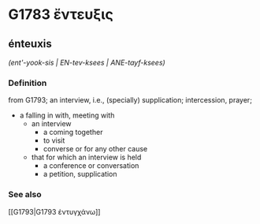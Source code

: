 # G1783 ἔντευξις

## énteuxis

_(ent'-yook-sis | EN-tev-ksees | ANE-tayf-ksees)_

### Definition

from G1793; an interview, i.e., (specially) supplication; intercession, prayer; 

- a falling in with, meeting with
  - an interview
    - a coming together
    - to visit
    - converse or for any other cause
  - that for which an interview is held
    - a conference or conversation
    - a petition, supplication

### See also

[[G1793|G1793 ἐντυγχάνω]]
